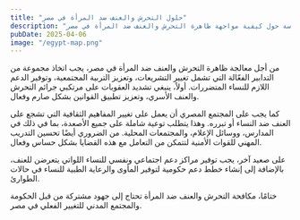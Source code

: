 ```yaml
---
title: "حلول التحرش والعنف ضد المرأة في مصر"
description: "دراسة حول كيفية مواجهة ظاهرة التحرش والعنف ضد المرأة في مصر"
pubDate: 2025-04-06
image: "/egypt-map.png"
---
```


من أجل معالجة ظاهرة التحرش والعنف ضد المرأة في مصر، يجب اتخاذ مجموعة من التدابير الفعّالة التي تشمل تغيير التشريعات، وتعزيز التربية المجتمعية، وتوفير الدعم اللازم للنساء المتضررات. أولاً، ينبغي تشديد العقوبات على مرتكبي جرائم التحرش والعنف الأسري، وتعزيز تطبيق القوانين بشكل صارم وفعال.

كما يجب على المجتمع المصري أن يعمل على تغيير المفاهيم الثقافية التي تشجع على العنف ضد النساء أو تبرره. وهذا يتطلب توعية شاملة على جميع الأصعدة، بما في ذلك في المدارس، ووسائل الإعلام، والمجتمعات المحلية. من الضروري أيضًا تحسين التدريب المهني للقوات الأمنية لتتمكن من التعامل مع هذه القضايا بشكل حساس وفعال.

على صعيد آخر، يجب توفير مراكز دعم اجتماعي ونفسي للنساء اللواتي يتعرضن للعنف، بالإضافة إلى إنشاء خطط دعم حكومية لتوفير المأوى والرعاية الطبية للنساء في حالات الطوارئ. 

ختامًا، مكافحة التحرش والعنف ضد المرأة تحتاج إلى جهود مشتركة من قبل الحكومة والمجتمع المدني للتغيير الفعلي في مصر.
